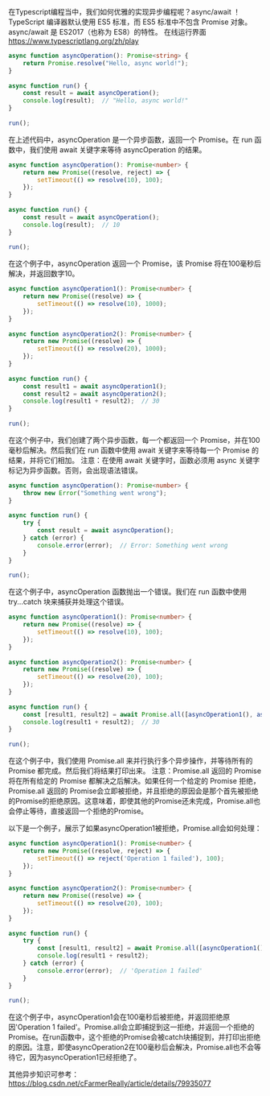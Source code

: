 在Typescript编程当中，我们如何优雅的实现异步编程呢？async/await ！
 TypeScript 编译器默认使用 ES5 标准，而 ES5 标准中不包含 Promise 对象。async/await 是 ES2017（也称为 ES8）的特性。
在线运行界面 https://www.typescriptlang.org/zh/play

```typescript
async function asyncOperation(): Promise<string> {
    return Promise.resolve("Hello, async world!");
}
 
async function run() {
    const result = await asyncOperation();
    console.log(result);  // "Hello, async world!"
}
 
run();
```
在上述代码中，asyncOperation 是一个异步函数，返回一个 Promise。在 run 函数中，我们使用 await 关键字来等待 asyncOperation 的结果。

```typescript
async function asyncOperation(): Promise<number> {
    return new Promise((resolve, reject) => {
        setTimeout(() => resolve(10), 100);
    });
}
 
async function run() {
    const result = await asyncOperation();
    console.log(result);  // 10
}
 
run();
```
在这个例子中，asyncOperation 返回一个 Promise，该 Promise 将在100毫秒后解决，并返回数字10。

```typescript
async function asyncOperation1(): Promise<number> {
    return new Promise((resolve) => {
        setTimeout(() => resolve(10), 1000);
    });
}
 
async function asyncOperation2(): Promise<number> {
    return new Promise((resolve) => {
        setTimeout(() => resolve(20), 1000);
    });
}
 
async function run() {
    const result1 = await asyncOperation1();
    const result2 = await asyncOperation2();
    console.log(result1 + result2);  // 30
}
 
run();
```
在这个例子中，我们创建了两个异步函数，每一个都返回一个 Promise，并在100毫秒后解决。然后我们在 run 函数中使用 await 关键字来等待每一个 Promise 的结果，并将它们相加。
注意：在使用 await 关键字时，函数必须用 async 关键字标记为异步函数。否则，会出现语法错误。

```typescript
async function asyncOperation(): Promise<number> {
    throw new Error("Something went wrong");
}
 
async function run() {
    try {
        const result = await asyncOperation();
    } catch (error) {
        console.error(error);  // Error: Something went wrong
    }
}
 
run();
```
在这个例子中，asyncOperation 函数抛出一个错误。我们在 run 函数中使用 try...catch 块来捕获并处理这个错误。

```typescript
async function asyncOperation1(): Promise<number> {
    return new Promise((resolve) => {
        setTimeout(() => resolve(10), 100);
    });
}
 
async function asyncOperation2(): Promise<number> {
    return new Promise((resolve) => {
        setTimeout(() => resolve(20), 100);
    });
}
 
async function run() {
    const [result1, result2] = await Promise.all([asyncOperation1(), asyncOperation2()]);
    console.log(result1 + result2);  // 30
}
 
run();
```
在这个例子中，我们使用 Promise.all 来并行执行多个异步操作，并等待所有的 Promise 都完成。然后我们将结果打印出来。
注意：Promise.all 返回的 Promise 将在所有给定的 Promise 都解决之后解决。如果任何一个给定的 Promise 拒绝，Promise.all 返回的 Promise会立即被拒绝，并且拒绝的原因会是那个首先被拒绝的Promise的拒绝原因。这意味着，即使其他的Promise还未完成，Promise.all也会停止等待，直接返回一个拒绝的Promise。

以下是一个例子，展示了如果asyncOperation1被拒绝，Promise.all会如何处理：
```typescript
async function asyncOperation1(): Promise<number> {  
    return new Promise((resolve, reject) => {  
        setTimeout(() => reject('Operation 1 failed'), 100);  
    });  
}  
  
async function asyncOperation2(): Promise<number> {  
    return new Promise((resolve) => {  
        setTimeout(() => resolve(20), 100);  
    });  
}  
  
async function run() {  
    try {  
        const [result1, result2] = await Promise.all([asyncOperation1(), asyncOperation2()]);  
        console.log(result1 + result2);  
    } catch (error) {  
        console.error(error);  // 'Operation 1 failed'  
    }  
}  
  
run();
```

在这个例子中，asyncOperation1会在100毫秒后被拒绝，并返回拒绝原因'Operation 1 failed'。Promise.all会立即捕捉到这一拒绝，并返回一个拒绝的Promise。在run函数中，这个拒绝的Promise会被catch块捕捉到，并打印出拒绝的原因。注意，即使asyncOperation2在100毫秒后会解决，Promise.all也不会等待它，因为asyncOperation1已经拒绝了。

其他异步知识可参考：https://blog.csdn.net/cFarmerReally/article/details/79935077
